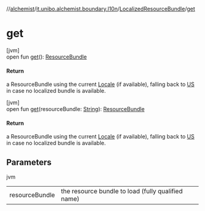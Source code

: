 //[alchemist](../../../index.md)/[it.unibo.alchemist.boundary.l10n](../index.md)/[LocalizedResourceBundle](index.md)/[get](get.md)

# get

[jvm]\
open fun [get](get.md)(): [ResourceBundle](https://docs.oracle.com/javase/8/docs/api/java/util/ResourceBundle.html)

#### Return

a ResourceBundle using the current [Locale](https://docs.oracle.com/javase/8/docs/api/java/util/Locale.html) (if available), falling back to [US](https://docs.oracle.com/javase/8/docs/api/java/util/Locale.html#US--) in case no localized bundle is available.

[jvm]\
open fun [get](get.md)(resourceBundle: [String](https://docs.oracle.com/javase/8/docs/api/java/lang/String.html)): [ResourceBundle](https://docs.oracle.com/javase/8/docs/api/java/util/ResourceBundle.html)

#### Return

a ResourceBundle using the current [Locale](https://docs.oracle.com/javase/8/docs/api/java/util/Locale.html) (if available), falling back to [US](https://docs.oracle.com/javase/8/docs/api/java/util/Locale.html#US--) in case no localized bundle is available.

## Parameters

jvm

| | |
|---|---|
| resourceBundle | the resource bundle to load (fully qualified name) |
